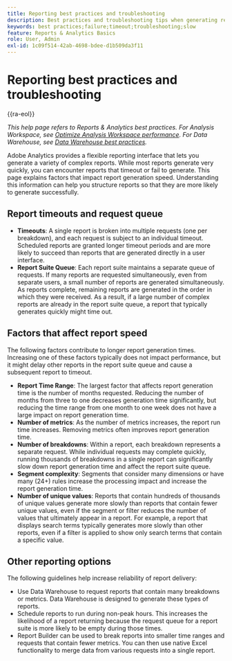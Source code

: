 ```yaml
---
title: Reporting best practices and troubleshooting
description: Best practices and troubleshooting tips when generating reports.
keywords: best practices;failure;timeout;troubleshooting;slow
feature: Reports & Analytics Basics
role: User, Admin
exl-id: 1c09f514-42ab-4698-bdee-d1b509da3f11
---
```

# Reporting best practices and troubleshooting

{{ra-eol}}

*This help page refers to Reports & Analytics best practices. For Analysis Workspace, see [Optimize Analysis Workspace performance](../analysis-workspace/workspace-faq/optimizing-performance.md). For Data Warehouse, see [Data Warehouse best practices](/help/export/data-warehouse/data-warehouse-bp.md).*

Adobe Analytics provides a flexible reporting interface that lets you generate a variety of complex reports. While most reports generate very quickly, you can encounter reports that timeout or fail to generate. This page explains factors that impact report generation speed. Understanding this information can help you structure reports so that they are more likely to generate successfully.

## Report timeouts and request queue

* **Timeouts**: A single report is broken into multiple requests (one per breakdown), and each request is subject to an individual timeout. Scheduled reports are granted longer timeout periods and are more likely to succeed than reports that are generated directly in a user interface.
* **Report Suite Queue**: Each report suite maintains a separate queue of requests. If many reports are requested simultaneously, even from separate users, a small number of reports are generated simultaneously. As reports complete, remaining reports are generated in the order in which they were received. As a result, if a large number of complex reports are already in the report suite queue, a report that typically generates quickly might time out.

## Factors that affect report speed

The following factors contribute to longer report generation times. Increasing one of these factors typically does not impact performance, but it might delay other reports in the report suite queue and cause a subsequent report to timeout.

* **Report Time Range**: The largest factor that affects report generation time is the number of months requested. Reducing the number of months from three to one decreases generation time significantly, but reducing the time range from one month to one week does not have a large impact on report generation time.
* **Number of metrics**: As the number of metrics increases, the report run time increases. Removing metrics often improves report generation time.
* **Number of breakdowns**: Within a report, each breakdown represents a separate request. While individual requests may complete quickly, running thousands of breakdowns in a single report can significantly slow down report generation time and affect the report suite queue.
* **Segment complexity**: Segments that consider many dimensions or have many (24+) rules increase the processing impact and increase the report generation time.
* **Number of unique values**: Reports that contain hundreds of thousands of unique values generate more slowly than reports that contain fewer unique values, even if the segment or filter reduces the number of values that ultimately appear in a report. For example, a report that displays search terms typically generates more slowly than other reports, even if a filter is applied to show only search terms that contain a specific value.

## Other reporting options

The following guidelines help increase reliability of report delivery:

* Use Data Warehouse to request reports that contain many breakdowns or metrics. Data Warehouse is designed to generate these types of reports.
* Schedule reports to run during non-peak hours. This increases the likelihood of a report returning because the request queue for a report suite is more likely to be empty during those times.
* Report Builder can be used to break reports into smaller time ranges and requests that contain fewer metrics. You can then use native Excel functionality to merge data from various requests into a single report.
